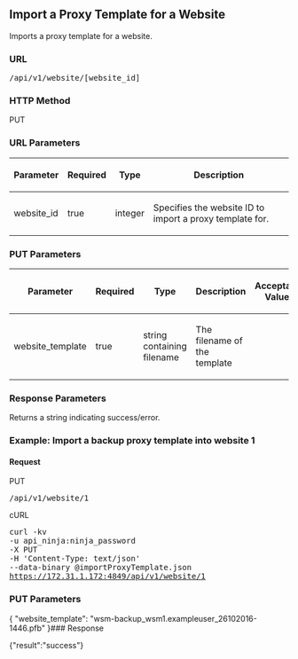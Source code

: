 ## Import a Proxy Template for a Website

Imports a proxy template for a website.

<h3 class="Heading3">URL</h3><p class="method1">
  <kbd>/api/v1/website/[website_id]</kbd>
</p>

<h3 class="Heading3">HTTP Method</h3><p class="method1">PUT</p>

<h3 class="Heading3">URL Parameters</h3><table style="margin-left: 0;margin-right: auto;" cellspacing="0">
  <col />
  <col />
  <col />
  <col />
  <thead>
    <tr>
      <th>
        <p>Parameter</p>
      </th>
      <th>
        <p>Required</p>
      </th>
      <th>
        <p>Type</p>
      </th>
      <th>
        <p>Description</p>
      </th>
    </tr>
  </thead>
  <tbody>
    <tr>
      <td>
        <p>website_id</p>
      </td>
      <td>
        <p>true</p>
      </td>
      <td>
        <p>integer</p>
      </td>
      <td>
        <p>Specifies the website ID to import a proxy template for.</p>
      </td>
    </tr>
  </tbody>
</table><h3 class="Heading3">PUT Parameters</h3><table style="margin-left: 0;margin-right: auto;" cellspacing="0">
  <col />
  <col />
  <col />
  <col />
  <col />
  <thead>
    <tr>
      <th>
        <p>Parameter</p>
      </th>
      <th>
        <p>Required</p>
      </th>
      <th>
        <p>Type</p>
      </th>
      <th>
        <p>Description</p>
      </th>
      <th>
        <p>Acceptable Values</p>
      </th>
    </tr>
  </thead>
  <tbody>
    <tr>
      <td>
        <p>website_template</p>
      </td>
      <td>
        <p>true</p>
      </td>
      <td>
        <p>string containing filename</p>
      </td>
      <td>
        <p>The filename of the template </p>
      </td>
      <td>
        <p> </p>
      </td>
    </tr>
  </tbody>
</table><h3 class="Heading3">Response Parameters</h3>
Returns a string indicating success/error.

### Example: Import a backup proxy template into website 1

#### Request

<span class="put">PUT</span><p class="method">
  <kbd>/api/v1/website/1</kbd>
</p>

<span class="get">cURL</span><p class="method">
  <kbd>curl -kv <br />-u api_ninja:ninja_password <br />-X PUT <br />-H 'Content-Type: text/json'<br />				--data-binary @importProxyTemplate.json<br />					https://172.31.1.172:4849/api/v1/website/1</kbd>
</p>

### PUT Parameters

{
"website_template": "wsm-backup_wsm1.exampleuser_26102016-1446.pfb"
}### Response

{"result":"success"}

